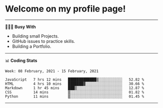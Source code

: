 # Welcome on my profile page!
<!-- print(("dralla"[::-1]+"s").capitalize()) -->

---
👨🏻‍💻 **Busy With**
* Building small Projects.
* GitHub issues to practice skills.
* Building a Portfolio.

---
📊 **Coding Stats**
<!--START_SECTION:waka-->
```text
Week: 08 February, 2021 - 15 February, 2021

JavaScript   7 hrs 12 mins   █████████████▒░░░░░░░░░░░   52.82 % 
HTML         4 hrs 10 mins   ███████▓░░░░░░░░░░░░░░░░░   30.66 % 
Markdown     1 hr 45 mins    ███▒░░░░░░░░░░░░░░░░░░░░░   12.87 % 
CSS          14 mins         ▒░░░░░░░░░░░░░░░░░░░░░░░░   01.82 % 
Python       11 mins         ▒░░░░░░░░░░░░░░░░░░░░░░░░   01.45 % 
```
<!--END_SECTION:waka-->

---
